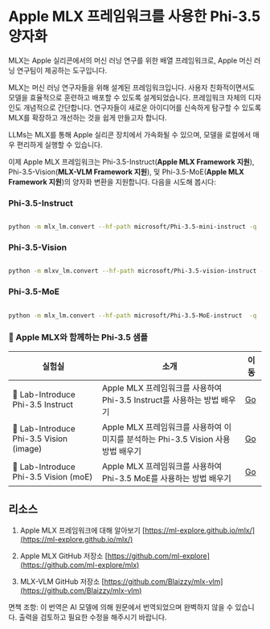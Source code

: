 # **Apple MLX 프레임워크를 사용한 Phi-3.5 양자화**

MLX는 Apple 실리콘에서의 머신 러닝 연구를 위한 배열 프레임워크로, Apple 머신 러닝 연구팀이 제공하는 도구입니다.

MLX는 머신 러닝 연구자들을 위해 설계된 프레임워크입니다. 사용자 친화적이면서도 모델을 효율적으로 훈련하고 배포할 수 있도록 설계되었습니다. 프레임워크 자체의 디자인도 개념적으로 간단합니다. 연구자들이 새로운 아이디어를 신속하게 탐구할 수 있도록 MLX를 확장하고 개선하는 것을 쉽게 만들고자 합니다.

LLMs는 MLX를 통해 Apple 실리콘 장치에서 가속화될 수 있으며, 모델을 로컬에서 매우 편리하게 실행할 수 있습니다.

이제 Apple MLX 프레임워크는 Phi-3.5-Instruct(**Apple MLX Framework 지원**), Phi-3.5-Vision(**MLX-VLM Framework 지원**), 및 Phi-3.5-MoE(**Apple MLX Framework 지원**)의 양자화 변환을 지원합니다. 다음을 시도해 봅시다:

### **Phi-3.5-Instruct**

```bash

python -m mlx_lm.convert --hf-path microsoft/Phi-3.5-mini-instruct -q

```

### **Phi-3.5-Vision**

```bash

python -m mlxv_lm.convert --hf-path microsoft/Phi-3.5-vision-instruct -q

```

### **Phi-3.5-MoE**

```bash

python -m mlx_lm.convert --hf-path microsoft/Phi-3.5-MoE-instruct  -q

```

### **🤖 Apple MLX와 함께하는 Phi-3.5 샘플**

| 실험실    | 소개 | 이동 |
| -------- | ------- |  ------- |
| 🚀 Lab-Introduce Phi-3.5 Instruct  | Apple MLX 프레임워크를 사용하여 Phi-3.5 Instruct를 사용하는 방법 배우기   |  [Go](../../../../../code/09.UpdateSamples/Aug/mlx-phi35-instruct.ipynb)    |
| 🚀 Lab-Introduce Phi-3.5 Vision (image) | Apple MLX 프레임워크를 사용하여 이미지를 분석하는 Phi-3.5 Vision 사용 방법 배우기     |  [Go](../../../../../code/09.UpdateSamples/Aug/mlx-phi35-vision.ipynb)    |
| 🚀 Lab-Introduce Phi-3.5 Vision (moE)   | Apple MLX 프레임워크를 사용하여 Phi-3.5 MoE를 사용하는 방법 배우기  |  [Go](../../../../../code/09.UpdateSamples/Aug/mlx-phi35-moe.ipynb)    |

## **리소스**

1. Apple MLX 프레임워크에 대해 알아보기 [https://ml-explore.github.io/mlx/](https://ml-explore.github.io/mlx/)

2. Apple MLX GitHub 저장소 [https://github.com/ml-explore](https://github.com/ml-explore/mlx)

3. MLX-VLM GitHub 저장소 [https://github.com/Blaizzy/mlx-vlm](https://github.com/Blaizzy/mlx-vlm)

면책 조항: 이 번역은 AI 모델에 의해 원문에서 번역되었으며 완벽하지 않을 수 있습니다. 
출력을 검토하고 필요한 수정을 해주시기 바랍니다.